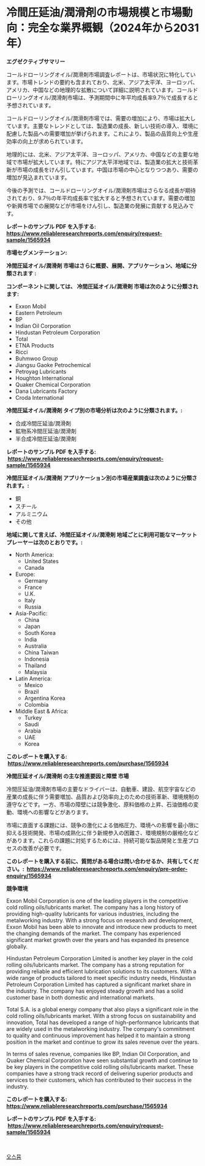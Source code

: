 <p><h1>冷間圧延油/潤滑剤の市場規模と市場動向：完全な業界概観（2024年から2031年）</h1></p><p><strong>エグゼクティブサマリー</strong></p>
<p><p>コールドローリングオイル/潤滑剤市場調査レポートは、市場状況に特化しています。市場トレンドの要約も含まれており、北米、アジア太平洋、ヨーロッパ、アメリカ、中国などの地理的な拡散について詳細に説明されています。コールドローリングオイル/潤滑剤市場は、予測期間中に年平均成長率9.7％で成長すると予想されています。</p><p>コールドローリングオイル/潤滑剤市場では、需要の増加により、市場は拡大しています。主要なトレンドとしては、製造業の成長、新しい技術の導入、環境に配慮した製品への需要増加が挙げられます。これにより、製品の品質向上や生産効率の向上が求められています。</p><p>地理的には、北米、アジア太平洋、ヨーロッパ、アメリカ、中国などの主要な地域で市場が拡大しています。特にアジア太平洋地域では、製造業の拡大と技術革新が市場の成長をけん引しています。中国は市場の中心となりつつあり、需要の増加が見込まれています。</p><p>今後の予測では、コールドローリングオイル/潤滑剤市場はさらなる成長が期待されており、9.7％の年平均成長率で拡大すると予想されています。需要の増加や新興市場での展開などが市場をけん引し、製造業の発展に貢献する見込みです。</p></p>
<p><strong>レポートのサンプル PDF を入手する: <a href="https://www.reliableresearchreports.com/enquiry/request-sample/1565934">https://www.reliableresearchreports.com/enquiry/request-sample/1565934</a></strong></p>
<p><strong>市場セグメンテーション:</strong></p>
<p><strong> 冷間圧延オイル/潤滑剤 市場はさらに概要、展開、アプリケーション、地域に分類されます :</strong></p>
<p><strong>コンポーネントに関しては、 冷間圧延オイル/潤滑剤 市場は次のように分類されます: &nbsp;</strong></p>
<p><ul><li>Exxon Mobil</li><li>Eastern Petroleum</li><li>BP</li><li>Indian Oil Corporation</li><li>Hindustan Petroleum Corporation</li><li>Total</li><li>ETNA Products</li><li>Ricci</li><li>Buhmwoo Group</li><li>Jiangsu Gaoke Petrochemical</li><li>Petroyag Lubricants</li><li>Houghton International</li><li>Quaker Chemical Corporation</li><li>Dana Lubricants Factory</li><li>Croda International</li></ul></p>
<p><strong> 冷間圧延オイル/潤滑剤 タイプ別の市場分析は次のように分類されます。:</strong></p>
<p><ul><li>合成冷間圧延油/潤滑剤</li><li>鉱物系冷間圧延油/潤滑剤</li><li>半合成冷間圧延油/潤滑剤</li></ul></p>
<p><strong>レポートのサンプル PDF を入手する: &nbsp;<a href="https://www.reliableresearchreports.com/enquiry/request-sample/1565934">https://www.reliableresearchreports.com/enquiry/request-sample/1565934</a></strong></p>
<p><strong> 冷間圧延オイル/潤滑剤 アプリケーション別の市場産業調査は次のように分類されます。:</strong></p>
<p><ul><li>銅</li><li>スチール</li><li>アルミニウム</li><li>その他</li></ul></p>
<p><strong>地域に関して言えば、冷間圧延オイル/潤滑剤 地域ごとに利用可能なマーケットプレーヤーは次のとおりです。:</strong></p>
<p><ul>
    <li>
        North America:
        <ul>
            <li>United States</li>
            <li>Canada</li>
        </ul>
    </li>
    <li>
        Europe:
        <ul>
            <li>Germany</li>
            <li>France</li>
            <li>U.K.</li>
            <li>Italy</li>
            <li>Russia</li>
        </ul>
    </li>
    <li>
        Asia-Pacific:
        <ul>
            <li>China</li>
            <li>Japan</li>
            <li>South Korea</li>
            <li>India</li>
            <li>Australia</li>
            <li>China Taiwan</li>
            <li>Indonesia</li>
            <li>Thailand</li>
            <li>Malaysia</li>
        </ul>
    </li>
    <li>
        Latin America:
        <ul>
            <li>Mexico</li>
            <li>Brazil</li>
            <li>Argentina Korea</li>
            <li>Colombia</li>
        </ul>
    </li>
    <li>
        Middle East & Africa:
        <ul>
            <li>Turkey</li>
            <li>Saudi</li>
            <li>Arabia</li>
            <li>UAE</li>
            <li>Korea</li>
        </ul>
    </li>
    </ul></p>
<p><strong>このレポートを購入する: &nbsp;<a href="https://www.reliableresearchreports.com/purchase/1565934">https://www.reliableresearchreports.com/purchase/1565934</a></strong></p>
<p><strong>冷間圧延オイル/潤滑剤 の主な推進要因と障壁 市場</strong></p>
<p><p>冷間圧延油/潤滑剤市場の主要なドライバーは、自動車、建設、航空宇宙などの産業の成長に伴う需要増加、品質および効率向上のための技術革新、環境規制の遵守などです。一方、市場の障壁には競争激化、原料価格の上昇、石油価格の変動、環境への影響などがあります。</p><p>市場に直面する課題には、競争の激化による価格圧力、環境への影響を最小限に抑える技術開発、市場の成熟化に伴う新規参入の困難さ、環境規制の厳格化などがあります。これらの課題に対処するためには、持続可能な製品開発と生産プロセスの改善が必要です。</p></p>
<p><strong>このレポートを購入する前に、質問がある場合は問い合わせるか、共有してください。:&nbsp; <a href="https://www.reliableresearchreports.com/enquiry/pre-order-enquiry/1565934">https://www.reliableresearchreports.com/enquiry/pre-order-enquiry/1565934</a></strong></p>
<p><strong>競争環境</strong></p>
<p><p>Exxon Mobil Corporation is one of the leading players in the competitive cold rolling oils/lubricants market. The company has a long history of providing high-quality lubricants for various industries, including the metalworking industry. With a strong focus on research and development, Exxon Mobil has been able to innovate and introduce new products to meet the changing demands of the market. The company has experienced significant market growth over the years and has expanded its presence globally.</p><p>Hindustan Petroleum Corporation Limited is another key player in the cold rolling oils/lubricants market. The company has a strong reputation for providing reliable and efficient lubrication solutions to its customers. With a wide range of products tailored to meet specific industry needs, Hindustan Petroleum Corporation Limited has captured a significant market share in the industry. The company has enjoyed steady growth and has a solid customer base in both domestic and international markets.</p><p>Total S.A. is a global energy company that also plays a significant role in the cold rolling oils/lubricants market. With a strong focus on sustainability and innovation, Total has developed a range of high-performance lubricants that are widely used in the metalworking industry. The company's commitment to quality and continuous improvement has helped it to maintain a strong position in the market and continue to grow its sales revenue over the years.</p><p>In terms of sales revenue, companies like BP, Indian Oil Corporation, and Quaker Chemical Corporation have seen substantial growth and continue to be key players in the competitive cold rolling oils/lubricants market. These companies have a strong track record of delivering superior products and services to their customers, which has contributed to their success in the industry.</p></p>
<p><strong>このレポートを購入する: &nbsp; <a href="https://www.reliableresearchreports.com/purchase/1565934">https://www.reliableresearchreports.com/purchase/1565934</a></strong></p>
<p><strong>レポートのサンプル PDF を入手する: &nbsp;<a href="https://www.reliableresearchreports.com/enquiry/request-sample/1565934">https://www.reliableresearchreports.com/enquiry/request-sample/1565934</a></strong><strong></strong></p>
<p>&nbsp;</p>
<p><p><a href="https://github.com/bunxhcci35271755/Market-Research-Report-List-1/blob/main/22306195284.md">오스뮴</a></p></p>